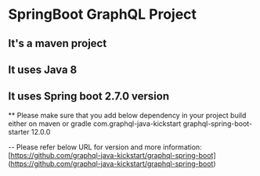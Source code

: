 # SpringBoot GraphQL Project

## It's a maven project
## It uses Java 8 
## It uses Spring boot 2.7.0 version

** Please make sure that you add below dependency in your project build
either on maven or gradle
<dependency>
<groupId>com.graphql-java-kickstart</groupId>
<artifactId>graphql-spring-boot-starter</artifactId>
<version>12.0.0</version>
</dependency>

-- Please refer below URL for version and more information:
[https://github.com/graphql-java-kickstart/graphql-spring-boot] (https://github.com/graphql-java-kickstart/graphql-spring-boot)



